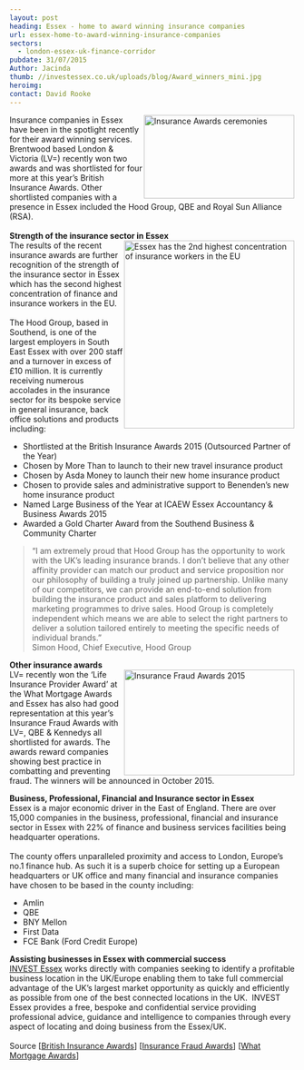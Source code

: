 ```yaml
---
layout: post
heading: Essex - home to award winning insurance companies
url: essex-home-to-award-winning-insurance-companies
sectors:
  - london-essex-uk-finance-corridor 
pubdate: 31/07/2015
Author: Jacinda
thumb: //investessex.co.uk/uploads/blog/Award_winners_mini.jpg
heroimg: 
contact: David Rooke
---
```

<p><img alt='Insurance Awards ceremonies' src='http://www.investessex.co.uk/uploads/blog/Awards_general_300.jpg' style='float:right; height:147px; margin-left:2px; margin-right:2px; width:265px'/>Insurance companies in Essex have been in the spotlight recently for their award winning services. Brentwood based London &amp; Victoria (LV=) recently won two awards and was shortlisted for four more at this year’s British Insurance Awards. Other shortlisted companies with a presence in Essex included the Hood Group, QBE and Royal Sun Alliance (RSA).<br/><br/><strong>Strength of the insurance sector in Essex</strong><br/><img alt='Essex has the 2nd highest concentration of insurance workers in the EU' src='http://www.investessex.co.uk/uploads/blog/2nd_highest_concentration_of_workers_in_eu_300.jpg' style='float:right; height:331px; margin-left:2px; margin-right:2px; width:300px'/>The results of the recent insurance awards are further recognition of the strength of the insurance sector in Essex which has the second highest concentration of finance and insurance workers in the EU. <br/><br/>The Hood Group, based in Southend, is one of the largest employers in South East Essex with over 200 staff and a turnover in excess of £10 million. It is currently receiving numerous accolades in the insurance sector for its bespoke service in general insurance, back office solutions and products including:</p><ul><li>Shortlisted at the British Insurance Awards 2015 (Outsourced Partner of the Year)</li><li>Chosen by More Than to launch to their new travel insurance product</li><li>Chosen by Asda Money to launch their new home insurance product</li><li>Chosen to provide sales and administrative support to Benenden’s new home insurance product</li><li>Named Large Business of the Year at ICAEW Essex Accountancy &amp; Business Awards 2015</li><li>Awarded a Gold Charter Award from the Southend Business &amp; Community Charter</li></ul><blockquote><p>“I am extremely proud that Hood Group has the opportunity to work with the UK’s leading insurance brands. I don’t believe that any other affinity provider can match our product and service proposition nor our philosophy of building a truly joined up partnership. Unlike many of our competitors, we can provide an end-to-end solution from building the insurance product and sales platform to delivering marketing programmes to drive sales. Hood Group is completely independent which means we are able to select the right partners to deliver a solution tailored entirely to meeting the specific needs of individual brands.”<br/>Simon Hood, Chief Executive, Hood Group</p></blockquote><p><strong>Other insurance awards</strong><br/><img alt='Insurance Fraud Awards 2015' src='http://www.investessex.co.uk/uploads/blog/Ins_fraud_awards_300.jpg' style='float:right; height:186px; margin-left:2px; margin-right:2px; width:300px'/>LV= recently won the ‘Life Insurance Provider Award’ at the What Mortgage Awards and Essex has also had good representation at this year’s Insurance Fraud Awards with LV=, QBE &amp; Kennedys all shortlisted for awards. The awards reward companies showing best practice in combatting and preventing fraud. The winners will be announced in October 2015.</p><p><strong>Business, Professional, Financial and Insurance sector in Essex</strong><br/>Essex is a major economic driver in the East of England. There are over 15,000 companies in the business, professional, financial and insurance sector in Essex with 22% of finance and business services facilities being headquarter operations.<br/><br/>The county offers unparalleled proximity and access to London, Europe’s no.1 finance hub. As such it is a superb choice for setting up a European headquarters or UK office and many financial and insurance companies have chosen to be based in the county including:</p><ul><li>Amlin</li><li>QBE</li><li>BNY Mellon</li><li>First Data</li><li>FCE Bank (Ford Credit Europe)</li></ul><p><strong>Assisting businesses in Essex with commercial success</strong><br/><a href='http://www.investessex.co.uk/' target='_blank'>INVEST Essex</a> works directly with companies seeking to identify a profitable business location in the UK/Europe enabling them to take full commercial advantage of the UK’s largest market opportunity as quickly and efficiently as possible from one of the best connected locations in the UK.  INVEST Essex provides a free, bespoke and confidential service providing professional advice, guidance and intelligence to companies through every aspect of locating and doing business from the Essex/UK.<br/><br/>Source [<a href='http://www.insuranceawards.com/static/2015-winners' target='_blank'>British Insurance Awards</a>] [<a href='http://www.theinsurancefraudawards.co.uk/static/shortlist' target='_blank'>Insurance Fraud Awards</a>] [<a href='http://www.whatmortgage.co.uk/awards/2015-mortgage-awards-winners/' target='_blank'>What Mortgage Awards</a>]</p>